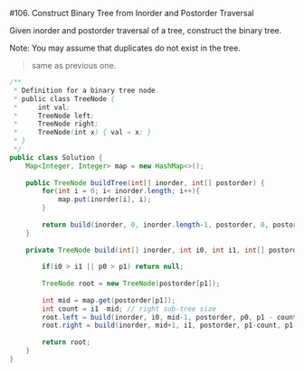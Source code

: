 #106. Construct Binary Tree from Inorder and Postorder Traversal

Given inorder and postorder traversal of a tree, construct the binary tree.

Note:
You may assume that duplicates do not exist in the tree.


> same as previous one.



```java
/**
 * Definition for a binary tree node.
 * public class TreeNode {
 *     int val;
 *     TreeNode left;
 *     TreeNode right;
 *     TreeNode(int x) { val = x; }
 * }
 */
public class Solution {
    Map<Integer, Integer> map = new HashMap<>();
    
    public TreeNode buildTree(int[] inorder, int[] postorder) {
        for(int i = 0; i< inorder.length; i++){
            map.put(inorder[i], i);
        }    
        
        return build(inorder, 0, inorder.length-1, postorder, 0, postorder.length -1);
    }
    
    private TreeNode build(int[] inorder, int i0, int i1, int[] postorder, int p0, int p1){
        
        if(i0 > i1 || p0 > p1) return null;
        
        TreeNode root = new TreeNode(postorder[p1]);
        
        int mid = map.get(postorder[p1]);
        int count = i1 -mid; // right sub-tree size
        root.left = build(inorder, i0, mid-1, postorder, p0, p1 - count-1);
        root.right = build(inorder, mid+1, i1, postorder, p1-count, p1-1);
        
        return root;
    }
}
```